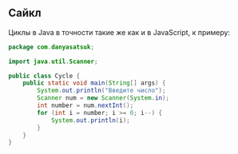 ## Сайкл
Циклы в Java в точности такие же как и в JavaScript, к примеру: 
```java
package com.danyasatsuk;

import java.util.Scanner;

public class Cycle {
    public static void main(String[] args) {
        System.out.println("Введите число");
        Scanner num = new Scanner(System.in);
        int number = num.nextInt();
        for (int i = number; i >= 0; i--) {
            System.out.println(i);
        }
    }
}
```